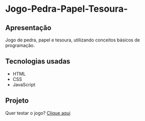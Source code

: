 # Jogo-Pedra-Papel-Tesoura-
## Apresentação
Jogo de pedra, papel e tesoura, utilizando conceitos básicos de programação. 

## Tecnologias usadas
* HTML
* CSS
* JavaScript 

## Projeto 
Quer testar o jogo? <a href="https://carolinealeal.github.io/Jogo-Pedra-Papel-Tesoura-/">Clique aqui</a></p>
